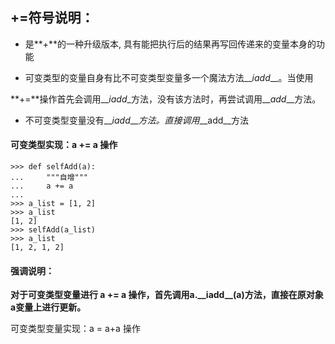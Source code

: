 ## **+=符号说明：**

* 是**+**的一种升级版本, 具有能把执行后的结果再写回传递来的变量本身的功能

* 可变类型的变量自身有比不可变类型变量多一个魔法方法\_\__iadd_\_\_。当使用

**+=**操作首先会调用\_\__iadd_\_方法，没有该方法时，再尝试调用\_\__add_\_\_方法。

* 不可变类型变量没有\_\__iadd_\_\__方法。直接调用_\_\_add\_\_方法

#### 可变类型实现：a += a 操作

```
>>> def selfAdd(a):
...     """自增"""
...     a += a 
...
>>> a_list = [1, 2]
>>> a_list
[1, 2]
>>> selfAdd(a_list)
>>> a_list
[1, 2, 1, 2]
```

#### 强调说明：

**对于可变类型变量进行 a += a 操作，首先调用a.\_\_iadd\_\_\(a\)方法，直接在原对象a变量上进行更新。**



可变类型变量实现：a = a+a 操作

